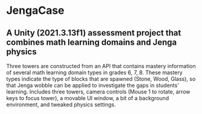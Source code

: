 # JengaCase
## A Unity (2021.3.13f1) assessment project that combines math learning domains and Jenga physics
Three towers are constructed from an API that contains mastery information of several math learning domain types in grades 6, 7, 8.
These mastery types indicate the type of blocks that are spawned (Stone, Wood, Glass), so that Jenga wobble can be applied to investigate the gaps in students' learning.
Includes three towers, camera controls (Mouse 1 to rotate, arrow keys to focus tower), a movable UI window, a bit of a background environment, and tweaked physics settings. 
